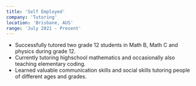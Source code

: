 ```yaml
---
title: 'Self Employed'
company: 'Tutoring'
location: 'Brisbane, AUS'
range: 'July 2021 - Present'
---
```


- Successfully tutored two grade 12 students in Math B, Math C and physics during grade 12.
- Currently tutoring highschool mathematics and occasionally also teaching elementary coding.
- Learned valuable communication skills and social skills tutoring people of different ages and grades.
